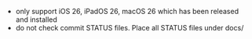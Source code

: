 - only support iOS 26, iPadOS 26, macOS 26 which has been released and installed
- do not check commit STATUS files.  Place all STATUS files under docs/